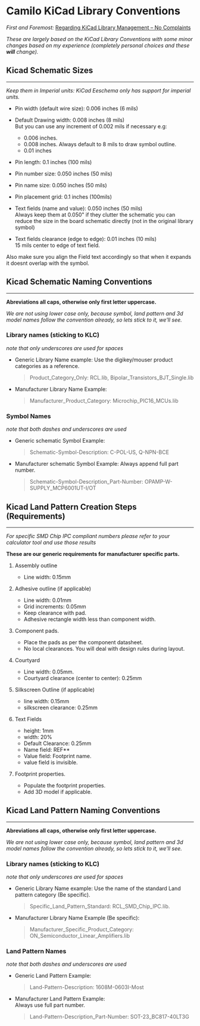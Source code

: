 Camilo KiCad Library Conventions
==========================

_First and Foremost:_
[Regarding KiCad Library Management – No Complaints](https://camilotejeiro.wordpress.com/2016/04/21/regarding-kicad-library-management-no-complaints/)

_These are largely based on the KiCad Library Conventions with some minor 
changes based on my experience (completely personal choices and these **will** change)._


## Kicad Schematic Sizes
---

_Keep them in Imperial units: KiCad Eeschema only has support for imperial units._

* Pin width (default wire size):        0.006 inches (6 mils)

* Default Drawing width:                0.008 inches (8 mils)  
    But you can use any increment of 0.002 mils if necessary e.g:
    - 0.006 inches.
    - 0.008 inches. Always default to 8 mils to draw symbol outline.
    - 0.01  inches

* Pin length:                           0.1 inches (100 mils)

* Pin number size:                      0.050 inches (50 mils)

* Pin name size:                        0.050 inches (50 mils)

* Pin placement grid:                   0.1 inches  (100mils)

* Text fields (name and value):         0.050 inches (50 mils)  
    Always keep them at 0.050" if they clutter the schematic 
    you can reduce the size in the board schematic directly (not in 
    the original library symbol)

* Text fields clearance (edge to edge): 0.01 inches (10 mils)  
    15 mils center to edge of text field.

Also make sure you align the Field text accordingly so that when it expands 
it doesnt overlap with the symbol.


## Kicad Schematic Naming Conventions
---

**Abreviations all caps, otherwise only first letter uppercase.**

_We are not using lower case only, because symbol, land pattern and 3d 
model names follow the convention already, so lets stick to it, 
we'll see._

### Library names (sticking to KLC)

*note that only underscores are used for spaces*

* Generic Library Name example: 
    Use the digikey/mouser product categories as a reference.   
    > Product_Category_Only:          RCL.lib, Bipolar_Transistors_BJT_Single.lib
     
* Manufacturer Library Name Example:  
    > Manufacturer_Product_Category:  Microchip_PIC16_MCUs.lib

### Symbol Names 

*note that both dashes and underscores are used*

* Generic schematic Symbol Example:  
    > Schematic-Symbol-Description:               C-POL-US, Q-NPN-BCE
    
* Manufacturer schematic Symbol Example: 
    Always append full part number.  
    > Schematic-Symbol-Description_Part-Number:   OPAMP-W-SUPPLY_MCP6001UT-I/OT


## Kicad Land Pattern Creation Steps (Requirements)
---

_For specific SMD Chip IPC compliant numbers please refer to your 
calculator tool and use those results_

**These are our generic requirements for manufacturer specific parts.**

1. Assembly outline
    - Line width:                               0.15mm

2. Adhesive outline (if applicable)
    - Line width:                               0.01mm
    - Grid increments:                          0.05mm
    - Keep clearance with pad.
    - Adhesive rectangle width less than component width.

3. Component pads.
    - Place the pads as per the component datasheet.
    - No local clearances. You will deal with design rules during layout.

4. Courtyard
    - Line width:                               0.05mm.
    - Courtyard clearance (center to center):   0.25mm

5. Silkscreen Outline (if applicable)
    - line width:                               0.15mm
    - silkscreen clearance:                     0.25mm

6. Text Fields
    - height:                                   1mm
    - width:                                    20%
    - Default Clearance:                        0.25mm    
    - Name field:                               REF**
    - Value field:                              Footprint name.
    - value field is invisible.

7. Footprint properties.
    - Populate the footprint properties.
    - Add 3D model if applicable.


## Kicad Land Pattern Naming Conventions
---

**Abreviations all caps, otherwise only first letter uppercase.**

_We are not using lower case only, because symbol, land pattern and 3d 
model names follow the convention already, so lets stick to it, 
we'll see._

### Library names (sticking to KLC)

*note that only underscores are used for spaces*

* Generic Library Name example: 
    Use the name of the standard Land pattern category (Be specific).    
    > Specific_Land_Pattern_Standard:          RCL_SMD_Chip_IPC.lib.
     
* Manufacturer Library Name Example (Be specific):
    > Manufacturer_Specific_Product_Category:  ON_Semiconductor_Linear_Amplifiers.lib

### Land Pattern Names 

*note that both dashes and underscores are used*

* Generic Land Pattern Example:  
    > Land-Pattern-Description:               1608M-0603I-Most
    
* Manufacturer Land Pattern Example:  
    Always use full part number.  
    > Land-Pattern-Description_Part-Number:   SOT-23_BC817-40LT3G
